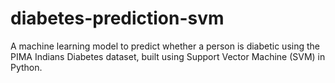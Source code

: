 # diabetes-prediction-svm
A machine learning model to predict whether a person is diabetic using the PIMA Indians Diabetes dataset, built using Support Vector Machine (SVM) in Python.
